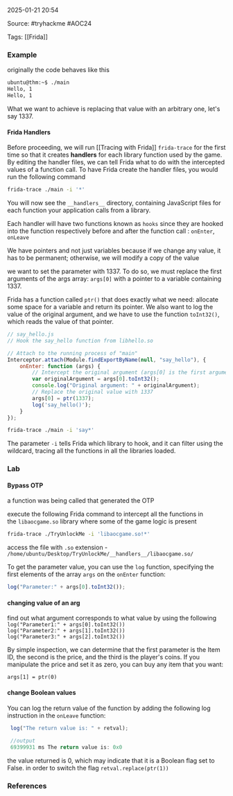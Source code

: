
2025-01-21 20:54

Source: #tryhackme #AOC24 

Tags: [[Frida]]
### Example

originally the code behaves like this 
```sh
ubuntu@thm:~$ ./main
Hello, 1
Hello, 1
```
  
What we want to achieve is replacing that value with an arbitrary one, let's say 1337.
#### Frida Handlers

Before proceeding, we will run [[Tracing with Frida]] `frida-trace` for the first time so that it creates **handlers** for each library function used by the game. 
By editing the handler files, we can tell Frida what to do with the intercepted values of a function call. 
To have Frida create the handler files, you would run the following command

```sh
frida-trace ./main -i '*'
```

You will now see the `__handlers__` directory, containing JavaScript files for each function your application calls from a library.

Each handler will have two functions known as `hooks` since they are hooked into the function respectively before and after the function call : `onEnter`, `onLeave`

We have pointers and not just variables because if we change any value, it has to be permanent; otherwise, we will modify a copy of the value

we want to set the parameter with 1337. To do so, we must replace the first arguments of the args array: `args[0]` with a pointer to a variable containing 1337.

Frida has a function called `ptr()` that does exactly what we need: allocate some space for a variable and return its pointer. We also want to log the value of the original argument, and we have to use the function `toInt32()`, which reads the value of that pointer.

```javascript
// say_hello.js
// Hook the say_hello function from libhello.so

// Attach to the running process of "main"
Interceptor.attach(Module.findExportByName(null, "say_hello"), {
    onEnter: function (args) {
        // Intercept the original argument (args[0] is the first argument)
        var originalArgument = args[0].toInt32();
        console.log("Original argument: " + originalArgument);
        // Replace the original value with 1337
        args[0] = ptr(1337);
        log('say_hello()');
    }
});
```

```sh
frida-trace ./main -i 'say*'
```
The parameter `-i` tells Frida which library to hook, and it can filter using the wildcard, tracing all the functions in all the libraries loaded.
### Lab

#### Bypass OTP 

a function was being called that generated the OTP

execute the following Frida command to intercept all the functions in the `libaocgame.so` library where some of the game logic is present
```sh
frida-trace ./TryUnlockMe -i 'libaocgame.so!*'
```

access the file with `.so` extension - `/home/ubuntu/Desktop/TryUnlockMe/__handlers__/libaocgame.so/`

To get the parameter value, you can use the `log` function, specifying the first elements of the array `args` on the `onEnter` function:
```javascript
log("Parameter:" + args[0].toInt32());
```
#### changing value of an arg

find out what argument corresponds to what value by using the following 
`log("Parameter1:" + args[0].toInt32())`  
`log("Parameter2:" + args[1].toInt32())`  
`log("Parameter3:" + args[2].toInt32())`

By simple inspection, we can determine that the first parameter is the Item ID, the second is the price, and the third is the player's coins. If you manipulate the price and set it as zero, you can buy any item that you want:

`args[1] = ptr(0)`
#### change Boolean values 

You can log the return value of the function by adding the following log instruction in the `onLeave` function:
```javascript
 log("The return value is: " + retval);
 
 //output
 69399931 ms The return value is: 0x0
```
the value returned is 0, which may indicate that it is a Boolean flag set to False.
in order to switch the flag 
`retval.replace(ptr(1))`
### References

